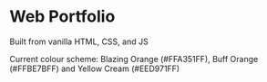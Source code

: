 # Web Portfolio

Built from vanilla HTML, CSS, and JS

Current colour scheme:
Blazing Orange (#FFA351FF), Buff Orange (#FFBE7BFF) and Yellow Cream (#EED971FF) 

